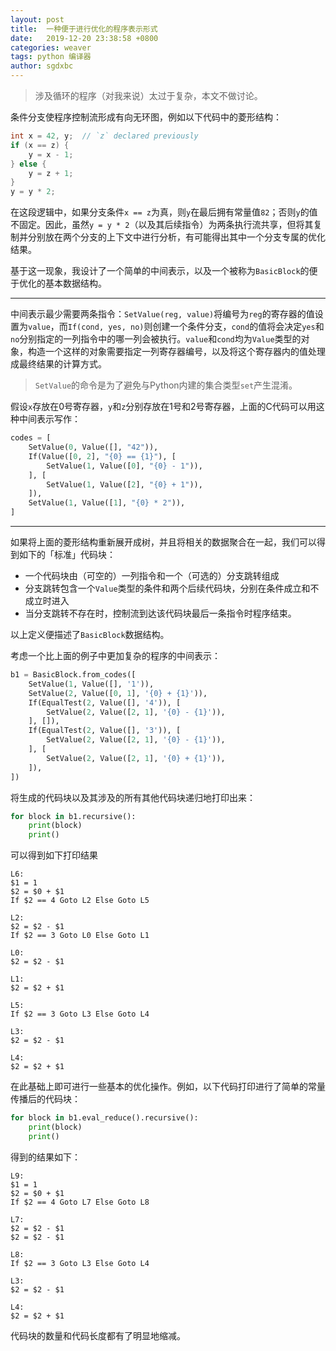 ```yaml
---
layout: post
title:  一种便于进行优化的程序表示形式
date:   2019-12-20 23:38:58 +0800
categories: weaver
tags: python 编译器
author: sgdxbc
---
```

> 涉及循环的程序（对我来说）太过于复杂，本文不做讨论。

条件分支使程序控制流形成有向无环图，例如以下代码中的菱形结构：

```c
int x = 42, y;  // `z` declared previously
if (x == z) {
    y = x - 1;
} else {
    y = z + 1;
}
y = y * 2;
```

在这段逻辑中，如果分支条件`x == z`为真，则`y`在最后拥有常量值`82`；否则`y`的值不固定。因此，虽然`y = y * 2`（以及其后续指令）为两条执行流共享，但将其复制并分别放在两个分支的上下文中进行分析，有可能得出其中一个分支专属的优化结果。

基于这一现象，我设计了一个简单的中间表示，以及一个被称为`BasicBlock`的便于优化的基本数据结构。

----

中间表示最少需要两条指令：`SetValue(reg, value)`将编号为`reg`的寄存器的值设置为`value`，而`If(cond, yes, no)`则创建一个条件分支，`cond`的值将会决定`yes`和`no`分别指定的一列指令中的哪一列会被执行。`value`和`cond`均为`Value`类型的对象，构造一个这样的对象需要指定一列寄存器编号，以及将这个寄存器内的值处理成最终结果的计算方式。

> `SetValue`的命令是为了避免与Python内建的集合类型`set`产生混淆。

假设`x`存放在0号寄存器，`y`和`z`分别存放在1号和2号寄存器，上面的C代码可以用这种中间表示写作：

```python
codes = [
    SetValue(0, Value([], "42")),
    If(Value([0, 2], "{0} == {1}"), [
        SetValue(1, Value([0], "{0} - 1")),
    ], [
        SetValue(1, Value([2], "{0} + 1")),
    ]),
    SetValue(1, Value([1], "{0} * 2")),
]
```

----

如果将上面的菱形结构重新展开成树，并且将相关的数据聚合在一起，我们可以得到如下的「标准」代码块：
* 一个代码块由（可空的）一列指令和一个（可选的）分支跳转组成
* 分支跳转包含一个`Value`类型的条件和两个后续代码块，分别在条件成立和不成立时进入
* 当分支跳转不存在时，控制流到达该代码块最后一条指令时程序结束。

以上定义便描述了`BasicBlock`数据结构。

考虑一个比上面的例子中更加复杂的程序的中间表示：

```python
b1 = BasicBlock.from_codes([
    SetValue(1, Value([], '1')),
    SetValue(2, Value([0, 1], '{0} + {1}')),
    If(EqualTest(2, Value([], '4')), [
        SetValue(2, Value([2, 1], '{0} - {1}')),
    ], []),
    If(EqualTest(2, Value([], '3')), [
        SetValue(2, Value([2, 1], '{0} - {1}')),
    ], [
        SetValue(2, Value([2, 1], '{0} + {1}')),
    ]),
])
```

将生成的代码块以及其涉及的所有其他代码块递归地打印出来：

```python
for block in b1.recursive():
    print(block)
    print()
```

可以得到如下打印结果

```
L6:
$1 = 1
$2 = $0 + $1
If $2 == 4 Goto L2 Else Goto L5

L2:
$2 = $2 - $1
If $2 == 3 Goto L0 Else Goto L1

L0:
$2 = $2 - $1

L1:
$2 = $2 + $1

L5:
If $2 == 3 Goto L3 Else Goto L4

L3:
$2 = $2 - $1

L4:
$2 = $2 + $1
```

在此基础上即可进行一些基本的优化操作。例如，以下代码打印进行了简单的常量传播后的代码块：

```python
for block in b1.eval_reduce().recursive():
    print(block)
    print()
```

得到的结果如下：

```
L9:
$1 = 1
$2 = $0 + $1
If $2 == 4 Goto L7 Else Goto L8

L7:
$2 = $2 - $1
$2 = $2 - $1

L8:
If $2 == 3 Goto L3 Else Goto L4

L3:
$2 = $2 - $1

L4:
$2 = $2 + $1
```

代码块的数量和代码长度都有了明显地缩减。
